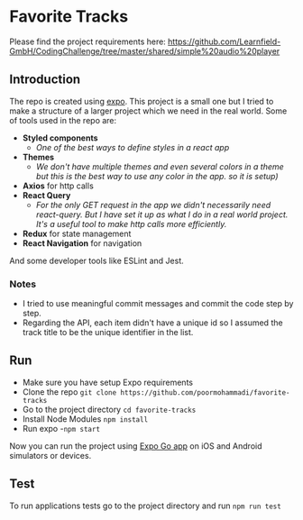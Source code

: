 # Favorite Tracks

Please find the project requirements here: 
https://github.com/Learnfield-GmbH/CodingChallenge/tree/master/shared/simple%20audio%20player

## Introduction

The repo is created using [expo](https://reactnative.dev/docs/environment-setup). 
This project is a small one but I tried to make a structure of a larger project which we need in the real world. Some of tools used in the repo are:

- **Styled components** 
	- *One of the best ways to define styles in a react app*
- **Themes** 
	- *We don't have multiple themes and even several colors in a theme but this is the best way to use any color in the app. so it is setup)*
- **Axios** for http calls
- **React Query**
	- *For the only GET request in the app we didn't necessarily need react-query. But I have set it up as what I do in a real world project. It's a useful tool to make http calls more efficiently.*
- **Redux** for state management
- **React Navigation** for navigation

And some developer tools like ESLint and Jest.

### Notes

- I tried to use meaningful commit messages and commit the code step by step.
- Regarding the API, each item didn't have a unique id so I assumed the track title to be the unique identifier in the list.

## Run

- Make sure you have setup Expo requirements
- Clone the repo
`git clone https://github.com/poormohammadi/favorite-tracks`
- Go to the project directory
`cd favorite-tracks`
- Install Node Modules
`npm install`
- Run expo
-`npm start`

Now you can run the project using [Expo Go app](https://expo.dev/client) on iOS and Android simulators or devices.

## Test

To run applications tests go to the project directory and run `npm run test`


 
   